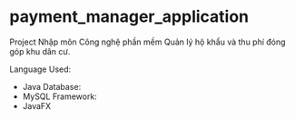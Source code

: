 # payment_manager_application
Project Nhập môn Công nghệ phần mềm
Quản lý hộ khẩu và thu phí đóng góp khu dân cư.

Language Used:
- Java
Database:
- MySQL
Framework:
- JavaFX
